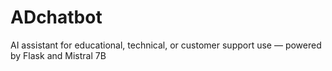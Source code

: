 # ADchatbot
AI assistant for educational, technical, or customer support use — powered by Flask and Mistral 7B
